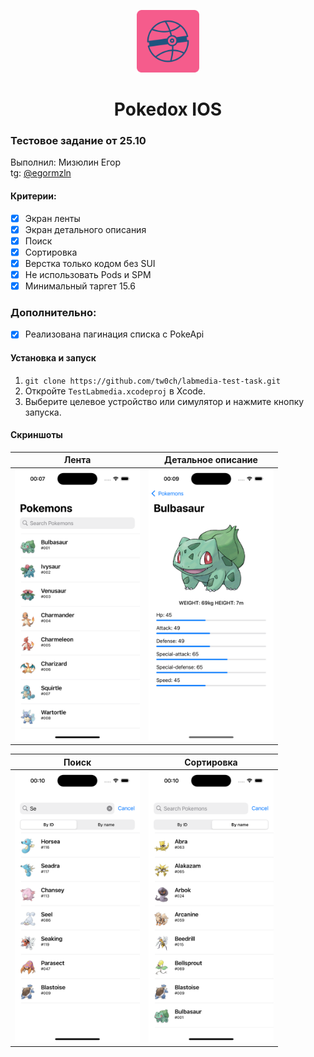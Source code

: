 <div align="center">
<p align="center">
  <img  src=".README/logo.png"  alt="drawing" width="100"/>
</p>
<h1>
  Pokedox IOS
</h1>
</div>

### Тестовое задание от 25.10

Выполнил: Мизюлин Егор</br>
tg: [@egormzln](https://t.me/egormzln)

#### Критерии:

- [x] Экран ленты
- [x] Экран детального описания
- [x] Поиск
- [x] Сортировка
- [x] Верстка только кодом без SUI
- [x] Не использовать Pods и SPM
- [x] Минимальный таргет 15.6

### Дополнительно:

- [x] Реализована пагинация списка с PokeApi

#### Установка и запуск

1.  `git clone https://github.com/tw0ch/labmedia-test-task.git`
2.  Откройте `TestLabmedia.xcodeproj` в Xcode.
3.  Выберите целевое устройство или симулятор и нажмите кнопку запуска.

#### Скриншоты

| <div style="text-align:center;">Лента</div>          | <div style="text-align:center;">Детальное описание</div> |
| ---------------------------------------------------- | -------------------------------------------------------- |
| <img src=".README/list.png" alt="list" width="200"/> | <img src=".README/details.png" alt="list" width="200"/>  |

| <div style="text-align:center;">Поиск</div>            | <div style="text-align:center;">Сортировка</div>     |
| ------------------------------------------------------ | ---------------------------------------------------- |
| <img src=".README/search.png" alt="list" width="200"/> | <img src=".README/sort.png" alt="list" width="200"/> |
